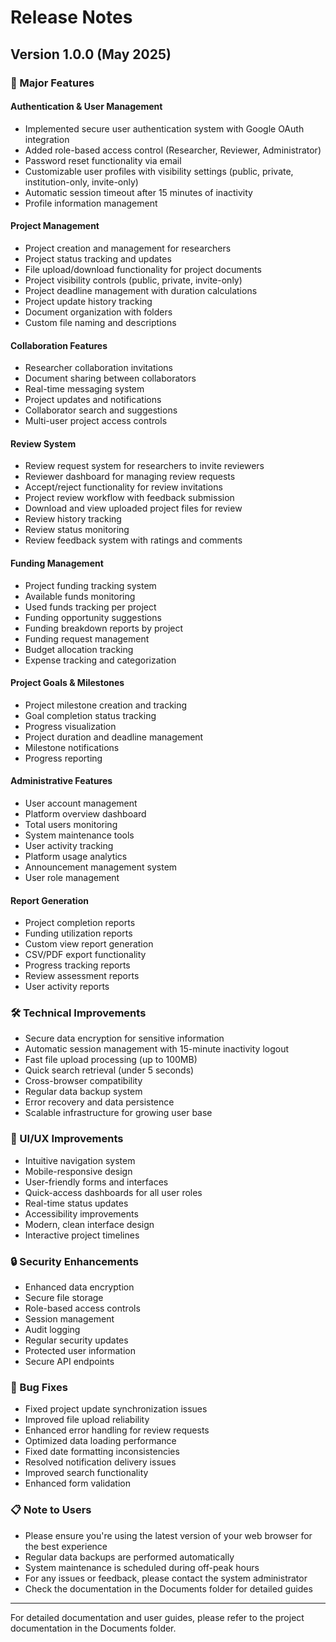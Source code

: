 # Release Notes

## Version 1.0.0 (May 2025)

### 🌟 Major Features

#### Authentication & User Management
- Implemented secure user authentication system with Google OAuth integration
- Added role-based access control (Researcher, Reviewer, Administrator)
- Password reset functionality via email
- Customizable user profiles with visibility settings (public, private, institution-only, invite-only)
- Automatic session timeout after 15 minutes of inactivity
- Profile information management

#### Project Management
- Project creation and management for researchers
- Project status tracking and updates
- File upload/download functionality for project documents
- Project visibility controls (public, private, invite-only)
- Project deadline management with duration calculations
- Project update history tracking
- Document organization with folders
- Custom file naming and descriptions

#### Collaboration Features
- Researcher collaboration invitations
- Document sharing between collaborators
- Real-time messaging system
- Project updates and notifications
- Collaborator search and suggestions
- Multi-user project access controls

#### Review System
- Review request system for researchers to invite reviewers
- Reviewer dashboard for managing review requests
- Accept/reject functionality for review invitations
- Project review workflow with feedback submission
- Download and view uploaded project files for review
- Review history tracking
- Review status monitoring
- Review feedback system with ratings and comments

#### Funding Management
- Project funding tracking system
- Available funds monitoring
- Used funds tracking per project
- Funding opportunity suggestions
- Funding breakdown reports by project
- Funding request management
- Budget allocation tracking
- Expense tracking and categorization

#### Project Goals & Milestones
- Project milestone creation and tracking
- Goal completion status tracking
- Progress visualization
- Project duration and deadline management
- Milestone notifications
- Progress reporting

#### Administrative Features
- User account management
- Platform overview dashboard
- Total users monitoring
- System maintenance tools
- User activity tracking
- Platform usage analytics
- Announcement management system
- User role management

#### Report Generation
- Project completion reports
- Funding utilization reports
- Custom view report generation
- CSV/PDF export functionality
- Progress tracking reports
- Review assessment reports
- User activity reports

### 🛠️ Technical Improvements
- Secure data encryption for sensitive information
- Automatic session management with 15-minute inactivity logout
- Fast file upload processing (up to 100MB)
- Quick search retrieval (under 5 seconds)
- Cross-browser compatibility
- Regular data backup system
- Error recovery and data persistence
- Scalable infrastructure for growing user base

### 🎨 UI/UX Improvements
- Intuitive navigation system
- Mobile-responsive design
- User-friendly forms and interfaces
- Quick-access dashboards for all user roles
- Real-time status updates
- Accessibility improvements
- Modern, clean interface design
- Interactive project timelines

### 🔒 Security Enhancements
- Enhanced data encryption
- Secure file storage
- Role-based access controls
- Session management
- Audit logging
- Regular security updates
- Protected user information
- Secure API endpoints

### 🐛 Bug Fixes
- Fixed project update synchronization issues
- Improved file upload reliability
- Enhanced error handling for review requests
- Optimized data loading performance
- Fixed date formatting inconsistencies
- Resolved notification delivery issues
- Improved search functionality
- Enhanced form validation

### 📋 Note to Users
- Please ensure you're using the latest version of your web browser for the best experience
- Regular data backups are performed automatically
- System maintenance is scheduled during off-peak hours
- For any issues or feedback, please contact the system administrator
- Check the documentation in the Documents folder for detailed guides

---
For detailed documentation and user guides, please refer to the project documentation in the Documents folder.